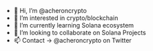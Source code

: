 - 👋 Hi, I’m @acheroncrypto
- 👀 I’m interested in crypto/blockchain
- 🌱 I’m currently learning Solana ecosystem
- 💞️ I’m looking to collaborate on Solana Projects
- 📫 Contact -> @acheroncrypto on Twitter

<!---
acheroncrypto/acheroncrypto is a ✨ special ✨ repository because its `README.md` (this file) appears on your GitHub profile.
You can click the Preview link to take a look at your changes.
--->
